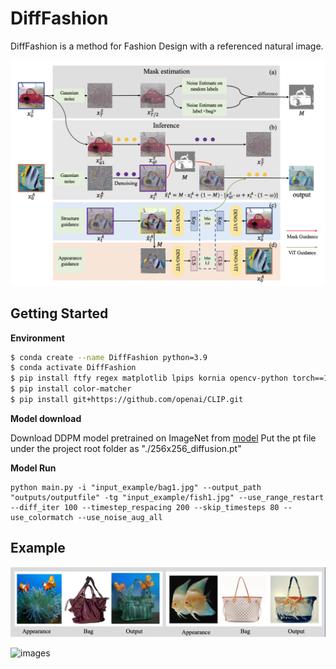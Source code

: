 # DiffFashion

DiffFashion is a method for Fashion Design with a referenced natural image.

![images](IMG/framework.png)

## Getting Started

**Environment**

```bash
$ conda create --name DiffFashion python=3.9
$ conda activate DiffFashion
$ pip install ftfy regex matplotlib lpips kornia opencv-python torch==1.9.0+cu111 torchvision==0.10.0+cu111 -f https://download.pytorch.org/whl/torch_stable.html
$ pip install color-matcher
$ pip install git+https://github.com/openai/CLIP.git
```

**Model download**

Download DDPM model pretrained on ImageNet from [model](https://github.com/openai/guided-diffusion)
Put the pt file under the project root folder as "./256x256_diffusion.pt"

**Model Run**

```
python main.py -i "input_example/bag1.jpg" --output_path "outputs/outputfile" -tg "input_example/fish1.jpg" --use_range_restart --diff_iter 100 --timestep_respacing 200 --skip_timesteps 80 --use_colormatch --use_noise_aug_all
```

## Example

![images](IMG/title.png)

![images](IMG/res.png)



